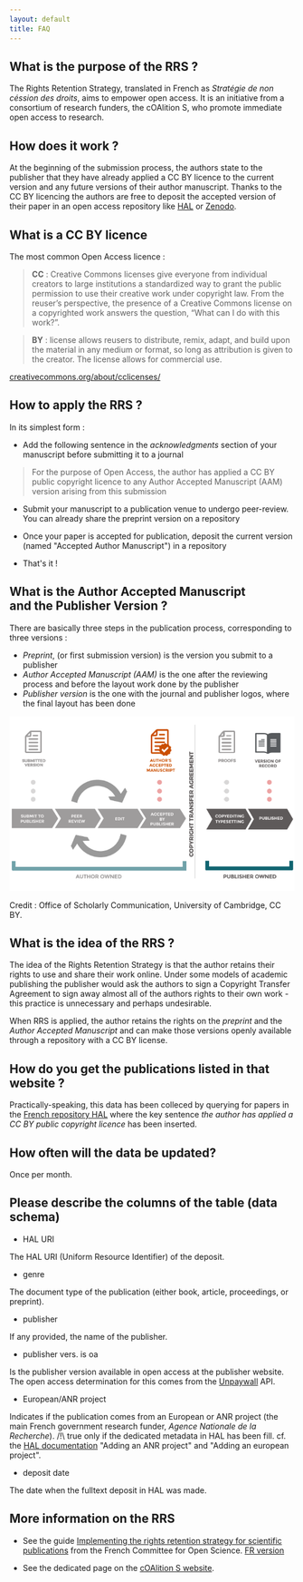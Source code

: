 ```yaml
---
layout: default
title: FAQ
---
```


## What is the purpose of the RRS ? 

The Rights Retention Strategy, translated in French as _Stratégie de non céssion des droits_, aims to empower open access. It is an initiative from a consortium of research funders, the cOAlition S, who promote immediate open access to research.

## How does it work ? 

At the beginning of the submission process, the authors state to the publisher that they have already applied a CC BY licence to the current version and any future versions of their author manuscript. Thanks to the CC BY licencing the authors are free to deposit the accepted version of their paper in an open access repository like [HAL](https://hal.archives-ouvertes.fr) or [Zenodo](https://zenodo.org).

## What is a CC BY licence
The most common Open Access licence : 

> **CC** : Creative Commons licenses give everyone from individual creators to large institutions a standardized way to grant the public permission to use their creative work under copyright law. From the reuser’s perspective, the presence of a Creative Commons license on a copyrighted work answers the question, “What can I do with this work?”.

> **BY** : license allows reusers to distribute, remix, adapt, and build upon the material in any medium or format, so long as attribution is given to the creator. The license allows for commercial use.

[creativecommons.org/about/cclicenses/](https://creativecommons.org/about/cclicenses/)


## How to apply the RRS ? 

In its simplest form :

* Add the following sentence in the _acknowledgments_ section of your manuscript before submitting it to a journal

> For the purpose of Open Access, the author has applied a CC BY public copyright licence to any Author Accepted Manuscript (AAM) version arising from this submission

* Submit your manuscript to a publication venue to undergo peer-review. You can already share the preprint version on a repository

* Once your paper is accepted for publication, deposit the current version (named "Accepted Author Manuscript") in a repository

* That's it !


## What is the Author Accepted Manuscript <br /> and the Publisher Version ? 

There are basically three steps in the publication process, corresponding to three versions : 
* _Preprint_, (or first submission version) is the version you submit to a publisher 
* _Author Accepted Manuscript (AAM)_ is the one after the reviewing process and before the layout work done by the publisher 
* _Publisher version_ is the one with the journal and publisher logos, where the final layout has been done

![version-of-publication-and-rights](assets/img/publishing-process-cambridge-cc-by.png)

Credit : Office of Scholarly Communication, University of Cambridge, CC BY.



## What is the idea of the RRS ? 

The idea of the Rights Retention Strategy is that the author retains their rights to use and share their work online. Under some models of academic publishing the publisher would ask the authors to sign a Copyright Transfer Agreement to sign away almost all of the authors rights to their own work - this practice is unnecessary and perhaps undesirable.

When RRS is applied, the author retains the rights on the _preprint_ and the _Author Accepted Manuscript_ and can make those versions openly available through a repository with a CC BY license.



## How do you get the publications listed in that website ?

Practically-speaking, this data has been colleced by querying for papers in the [French repository HAL](https://hal.archives-ouvertes.fr) where the key sentence _the author has applied a CC BY public copyright licence_ has been inserted.

## How often will the data be updated?

Once per month.

## Please describe the columns of the table (data schema)

* HAL URI

The HAL URI (Uniform Resource Identifier) of the deposit.

* genre

The document type of the publication (either book, article, proceedings, or preprint).

* publisher

If any provided, the name of the publisher.

* publisher vers. is oa

Is the publisher version available in open access at the publisher website. The open access determination for this comes from the [Unpaywall](https://unpaywall.org) API.

* European/ANR project 

Indicates if the publication comes from an European or ANR project (the main French government research funder, _Agence Nationale de la Recherche_). /!\ true only if the dedicated metadata in HAL has been fill. cf. the [HAL documentation](https://doc.archives-ouvertes.fr/en/deposit/how-to-complete-the-deposit/) "Adding an ANR project" and "Adding an european project".

* deposit date

The date when the fulltext deposit in HAL was made.


## More information on the RRS

* See the guide [Implementing the rights retention strategy for scientific publications](https://www.ouvrirlascience.fr/implementing-the-rights-retention-strategy-for-scientific-publications/) from the French Committee for Open Science. [FR version](https://www.ouvrirlascience.fr/mettre-en-oeuvre-la-strategie-de-non-cession-des-droits-sur-les-publications-scientifiques/)

* See the dedicated page on the [cOAlition S website](https://www.coalition-s.org/rights-retention-strategy/).